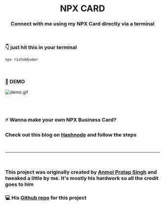 <h1 align="center">  <strong>NPX CARD</strong> </h1>
<h3 align="center"> Connect with me using my NPX Card directly via a terminal </h3>

<br />

### <strong>👇 just hit this in your terminal</strong>

```bash
npx rishabkumar
```

<br />

### <strong>🚀 DEMO</strong>

![demo.gif](https://cdn.hashnode.com/res/hashnode/image/upload/v1610360119791/rLM8MkTgG.gif)

<br />

<br />

### <strong>⚡ Wanna make your own NPX Business Card?</strong>

### Check out this blog on [Hashnode](https://rahikhan.hashnode.dev/create-a-simple-npx-business-card) and follow the steps

<br />

---

<br />

### This project was originally created by [Anmol Pratap Singh](https://github.com/anmol098) and tweaked a little by me. It's mostly his hardwork so all the credit goes to him

### 💻 His [Github repo](https://github.com/anmol098/npx_card) for this project

